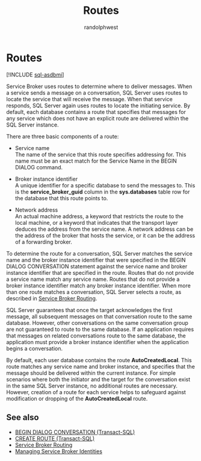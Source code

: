 ﻿---
title: Routes
description: "Service Broker uses routes to determine where to deliver messages"
ms.prod: sql
ms.technology: configuration
ms.topic: conceptual
author: randolphwest
ms.author: rwestMSFT
ms.reviewer: mikeray, maghan
ms.date: "03/30/2022"
---

# Routes

[!INCLUDE [sql-asdbmi](../../includes/applies-to-version/sql-asdbmi.md)]

Service Broker uses routes to determine where to deliver messages. When a service sends a message on a conversation, SQL Server uses routes to locate the service that will receive the message. When that service responds, SQL Server again uses routes to locate the initiating service. By default, each database contains a route that specifies that messages for any service which does not have an explicit route are delivered within the SQL Server instance.

There are three basic components of a route:

- Service name  
  The name of the service that this route specifies addressing for. This name must be an exact match for the Service Name in the BEGIN DIALOG command.

- Broker instance identifier  
  A unique identifier for a specific database to send the messages to. This is the **service_broker_guid** column in the **sys.databases** table row for the database that this route points to.

- Network address  
  An actual machine address, a keyword that restricts the route to the local machine, or a keyword that indicates that the transport layer deduces the address from the service name. A network address can be the address of the broker that hosts the service, or it can be the address of a forwarding broker.

To determine the route for a conversation, SQL Server matches the service name and the broker instance identifier that were specified in the BEGIN DIALOG CONVERSATION statement against the service name and broker instance identifier that are specified in the route. Routes that do not provide a service name match any service name. Routes that do not provide a broker instance identifier match any broker instance identifier. When more than one route matches a conversation, SQL Server selects a route, as described in [Service Broker Routing](service-broker-routing.md).

SQL Server guarantees that once the target acknowledges the first message, all subsequent messages on that conversation route to the same database. However, other conversations on the same conversation group are not guaranteed to route to the same database. If an application requires that messages on related conversations route to the same database, the application must provide a broker instance identifier when the application begins a conversation.

By default, each user database contains the route **AutoCreatedLocal**. This route matches any service name and broker instance, and specifies that the message should be delivered within the current instance. For simple scenarios where both the initiator and the target for the conversation exist in the same SQL Server instance, no additional routes are necessary. However, creation of a route for each service helps to safeguard against modification or dropping of the **AutoCreatedLocal** route.

## See also

- [BEGIN DIALOG CONVERSATION (Transact-SQL)](../../t-sql/statements/begin-dialog-conversation-transact-sql.md)
- [CREATE ROUTE (Transact-SQL)](../../t-sql/statements/create-route-transact-sql.md)
- [Service Broker Routing](service-broker-routing.md)
- [Managing Service Broker Identities](managing-service-broker-identities.md)